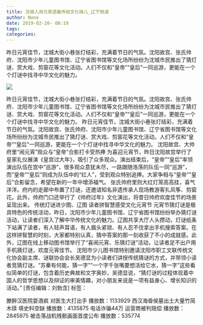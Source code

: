 ```yaml
---
title: 沈城人闹元宵透着传统文化味儿_辽宁频道
author: None
date: 2019-02-20- 08:19
tags: 
categories: 
---
```

昨日元宵佳节，沈城大街小巷张灯结彩，充满着节日的气氛。沈阳故宫、张氏帅府、沈阳市少年儿童图书馆、辽宁省图书馆等文化场所纷纷为沈城市民推出了猜灯谜、赏大戏、剪窗花等文化活动。人们不仅和“皇帝”“皇后”一同巡游，更能在一个个灯谜中找寻中华文化的魅力。
<!-- more -->
                
<img align="center" border="0" src="http://p2.ifengimg.com/a/2016/0810/204c433878d5cf9size1_w16_h16.png" />
                
            
昨日元宵佳节，沈城大街小巷张灯结彩，充满着节日的气氛。沈阳故宫、张氏帅府、沈阳市少年儿童图书馆、辽宁省图书馆等文化场所纷纷为沈城市民推出了猜灯谜、赏大戏、剪窗花等文化活动。人们不仅和“皇帝”“皇后”一同巡游，更能在一个个灯谜中找寻中华文化的魅力。
昨日元宵佳节，沈城大街小巷张灯结彩，充满着节日的气氛。沈阳故宫、张氏帅府、沈阳市少年儿童图书馆、辽宁省图书馆等文化场所纷纷为沈城市民推出了猜灯谜、赏大戏、剪窗花等文化活动。人们不仅和“皇帝”“皇后”一同巡游，更能在一个个灯谜中找寻中华文化的魅力。
沈阳故宫、大帅府里“闹元宵”观众与“皇帝”合影打卡受热捧
为喜迎元宵节，昨日沈阳故宫举行了皇家礼仪展演《皇宫过大年》，吸引了众多观众。演出结束后，“皇帝”“皇后”率领演出队伍在宫中“巡游”，很多观众意犹未尽，一路跟随浩荡的队伍一同“巡游”，而“皇帝”“皇后”则成为队伍中的“红人”，受到观众特别追捧。大家争相与“皇帝”“皇后”合影留念，希望在新的一年中增添福气。
张氏帅府里则大红灯笼高高挂，喜气洋洋。府内的走廊中布置了灯谜，还邀请知名非遗传承人现场教游客扎风筝、剪窗花。此外，帅府门口还举行了《帅府过年》文化演出，将昔日帅府欢度佳节的场景呈现出来。
传统灯谜进少图、辽图
读者拼智慧感受文化元宵节
元宵节猜灯谜是极具特色的传统活动，昨日，沈阳市少年儿童图书馆、辽宁省图书馆纷纷举办猜灯谜活动，让读者们深入了解中华传统文化的魅力。辽图共享大厅人头攒动，灯谜纸条下站满了读者，有人轻声耳语，有人眉头紧锁、有人忍不住拿出手机搜索答案。在这样拼智慧的时刻，大家都特别认真，猜中答案的那一刻收获了不小的成就感。此外，辽图在线上移动图书馆举行了“喜闹元宵、乐猜灯谜”活动，让读者足不出户用手机猜灯谜，欢度元宵佳节。
沈阳市少儿图书馆特别邀请沈阳市职工文联传统文化协会副主席、谜联协会会长吴德显为小读者们讲授传统猜谜的方式，并带领小读者竞猜灯谜。“苏秦有何能，猜一字”“一个字千张嘴要想活给它水，猜一字”这些看似简单的灯谜，包含着历史典故和文字奥妙，吴德显说，“猜灯谜的过程体现着中国人的哲学思想以及辩证的审美情趣，对小朋友来说是一项有益身心、增长知识的活动。”
[责任编辑：刘勃含]
标签：
 
             
滕醉汉医院耍酒疯 对医生大打出手
播放数：1133929
西汉海昏侯墓出土大量竹简木牍 填史料空缺
播放数：4135875
电话诈骗44万 运营商被判赔偿
播放数：2845975
被击落战机残骸画面首度公布
播放数：535774
